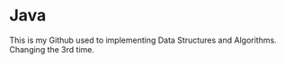 # Java
This is my Github used to implementing Data Structures and Algorithms.
Changing the 3rd time.



